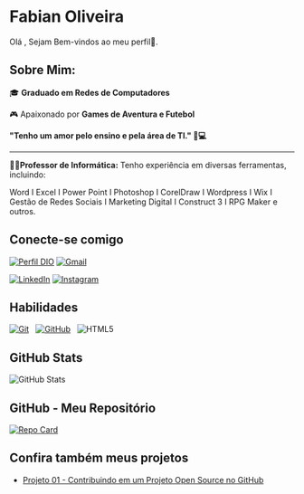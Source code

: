 # Fabian Oliveira 

Olá , Sejam Bem-vindos ao meu perfil👋. 

 ## **Sobre Mim:**

 🎓 **Graduado em Redes de Computadores**

 🎮 Apaixonado por **Games de Aventura e Futebol**&nbsp; 
 
 **"Tenho um amor pelo ensino e pela área de TI." 💖💻**

__________________________________________ 

**👨‍🏫Professor de Informática:** Tenho experiência em diversas ferramentas, incluindo:

Word I Excel I Power Point I Photoshop I CorelDraw I Wordpress I Wix I Gestão de Redes Sociais I Marketing Digital I Construct 3 I RPG Maker e outros.

## Conecte-se comigo
[![Perfil DIO](https://img.shields.io/badge/-Meu%20Perfil%20na%20DIO-fff?style=for-the-badge)](https://www.dio.me/users/proffabiansilva) [![Gmail](https://img.shields.io/badge/Gmail-fff?style=for-the-badge&logo=gmail&logoColor=red)](mailto:proffabiansilva@gmail.,com)    

[![LinkedIn](https://img.shields.io/badge/-LinkedIn-fff?style=for-the-badge&logo=linkedin&logoColor=30A3DC)](https://www.linkedin.com/in/fabianoliveirape/)
[![Instagram](https://img.shields.io/badge/-Instagram-fff?style=for-the-badge&logo=instagram&logoColor)](https://www.instagram.com/proffabian_) 

## Habilidades
[![Git](https://img.shields.io/badge/Git-fff?style=for-the-badge&logo=git&logoColor=FF7F00)](https://git-scm.com/doc) &nbsp; [![GitHub](https://img.shields.io/badge/GitHub-fff?style=for-the-badge&logo=github&logoColor=054f77)](https://github.com/fabian-oliveira) &nbsp; 
![HTML5](https://img.shields.io/badge/HTML5-fff?style=for-the-badge&logo=html5&logoColor)


## GitHub Stats

![GitHub Stats](https://github-readme-stats.vercel.app/api?username=fabian-oliveira&theme=transparent&bg_color=000&border_color=30A3DC&show_icons=true&icon_color=30A3DC&title_color=E94D5F&text_color=FFF)

## GitHub - Meu  Repositório

[![Repo Card](https://github-readme-stats.vercel.app/api/pin/?username=fabian-oliveira&repo=fabian-oliveira&bg_color=000&border_color=30A3DC&show_icons=true&icon_color=30A3DC&title_color=E94D5F&text_color=FFF)](https://github.com/fabian-oliveira/fabian-oliveira)

## Confira também meus projetos 
- <a href="https://github.com/fabian-oliveira/dio-lab-open-source">Projeto 01 - Contribuindo em um Projeto Open Source no GitHub
  </a>


